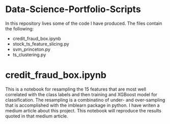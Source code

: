 # Data-Science-Portfolio-Scripts
In this repository lives some of the code I have produced. The files contain the following:
- credit_fraud_box.ipynb 
- stock_ts_feature_slicing.py
- svm_princeton.py
- ts_clustering.py
# credit_fraud_box.ipynb
This is a notebook for resampling the 15 features that are most well correlated with the class labels and then training and XGBoost model for classification. The resampling is a combinatino of under- and over-sampling that is accomplished with the imblearn package in python. I have writen a medium article about this project. This notebook will reproduce the results quoted in that medium article.
      

